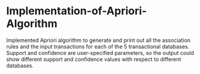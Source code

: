 # Implementation-of-Apriori-Algorithm
Implemented Apriori algorithm to generate and print out all the association rules and the input transactions for each of the 5 transactional databases. Support and confidence are user-specified parameters, so the output could show different support and confidence values with respect to different databases.
